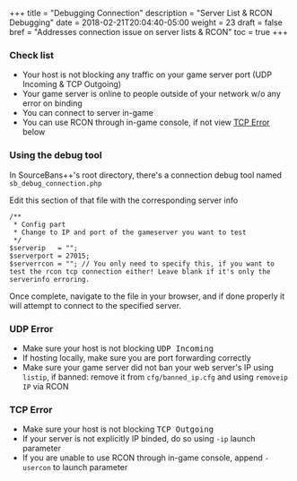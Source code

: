 +++
title = "Debugging Connection"
description = "Server List & RCON Debugging"
date = 2018-02-21T20:04:40-05:00
weight = 23
draft = false
bref = "Addresses connection issue on server lists & RCON"
toc = true
+++

### Check list

- Your host is not blocking any traffic on your game server port (UDP Incoming & TCP Outgoing)
- Your game server is online to people outside of your network w/o any error on binding
- You can connect to server in-game
- You can use RCON through in-game console, if not view [TCP Error](#tcp-error) below

### Using the debug tool

In SourceBans++'s root directory, there's a connection debug tool named `sb_debug_connection.php`

Edit this section of that file with the corresponding server info

```
/**
 * Config part
 * Change to IP and port of the gameserver you want to test
 */
$serverip   = "";
$serverport = 27015;
$serverrcon = ""; // You only need to specify this, if you want to test the rcon tcp connection either! Leave blank if it's only the serverinfo erroring.
```

Once complete, navigate to the file in your browser, and if done properly it will attempt to connect to the specified server.

### UDP Error

- Make sure your host is not blocking <samp>UDP Incoming</samp>
- If hosting locally, make sure you are port forwarding correctly
- Make sure your game server did not ban your web server's IP using `listip`, if banned: remove it from `cfg/banned_ip.cfg` and using `removeip IP` via RCON

### TCP Error

- Make sure your host is not blocking <samp>TCP Outgoing</samp>
- If your server is not explicitly IP binded, do so using `-ip` launch parameter
- If you are unable to use RCON through in-game console, append `-usercon` to launch parameter

